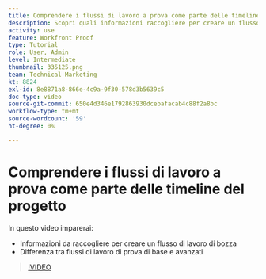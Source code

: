 ```yaml
---
title: Comprendere i flussi di lavoro a prova come parte delle timeline del progetto
description: Scopri quali informazioni raccogliere per creare un flusso di lavoro di prova e la differenza tra flussi di lavoro di prova di base e avanzati in [!DNL  Workfront].
activity: use
feature: Workfront Proof
type: Tutorial
role: User, Admin
level: Intermediate
thumbnail: 335125.png
team: Technical Marketing
kt: 8824
exl-id: 8e8871a8-866e-4c9a-9f30-578d3b5639c5
doc-type: video
source-git-commit: 650e4d346e1792863930dcebafacab4c88f2a8bc
workflow-type: tm+mt
source-wordcount: '59'
ht-degree: 0%

---
```


# Comprendere i flussi di lavoro a prova come parte delle timeline del progetto

In questo video imparerai:

* Informazioni da raccogliere per creare un flusso di lavoro di bozza
* Differenza tra flussi di lavoro di prova di base e avanzati

>[!VIDEO](https://video.tv.adobe.com/v/335125/?quality=12&learn=on)



